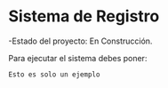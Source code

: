 <h1>Sistema de Registro</h1>

-Estado del proyecto: En Construcción.

Para ejecutar el sistema debes poner:

```Esto es solo un ejemplo```
